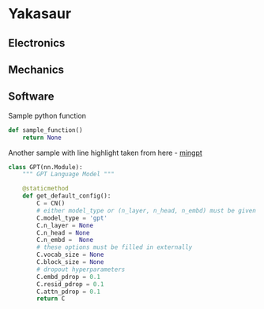 # Yakasaur

## Electronics

## Mechanics

## Software

Sample python function 

``` py
def sample_function()
    return None
```
Another sample with line highlight taken from here - [mingpt](https://github.com/karpathy/minGPT/blob/master/mingpt/model.py)

``` py title="mingpt" linenums="1" hl_lines="6 7 8"
class GPT(nn.Module):
    """ GPT Language Model """

    @staticmethod
    def get_default_config():
        C = CN()
        # either model_type or (n_layer, n_head, n_embd) must be given in the config
        C.model_type = 'gpt'
        C.n_layer = None
        C.n_head = None
        C.n_embd =  None
        # these options must be filled in externally
        C.vocab_size = None
        C.block_size = None
        # dropout hyperparameters
        C.embd_pdrop = 0.1
        C.resid_pdrop = 0.1
        C.attn_pdrop = 0.1
        return C
```